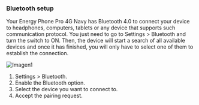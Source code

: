 ### Bluetooth setup

Your Energy Phone Pro 4G Navy has Bluetooth 4.0 to connect your device to headphones, computers, tablets or any device that supports such communication protocol. You just need to go to Settings > Bluetooth and turn the switch to ON. Then, the device will start a search of all available devices and once it has finished, you will only have to select one of them to establish the connection.

![Imagen1](http://static.energysistem.com/images/manuals/42674/56e991bceb2ab.jpg)

1. Settings > Bluetooth.
2. Enable the Bluetooth option.
3. Select the device you want to connect to.
4. Accept the pairing request.

